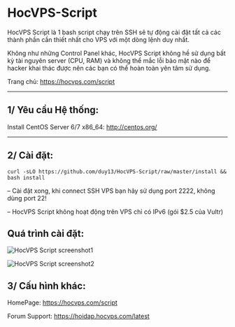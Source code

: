 HocVPS-Script
===================

HocVPS Script là 1 bash script chạy trên SSH sẽ tự động cài đặt tất cả các thành phần cần thiết nhất cho VPS với một dòng lệnh duy nhất.

Không như những Control Panel khác, HocVPS Script không hề sử dụng bất kỳ tài nguyên server (CPU, RAM) và không thể mắc lỗi bảo mật nào để hacker khai thác được nên các bạn có thể hoàn toàn yên tâm sử dụng.

Trang chủ: https://hocvps.com/script

----------

1/ Yêu cầu Hệ thống:
-------------
Install CentOS Server 6/7 x86_64: http://centos.org/

----------


2/ Cài đặt:
-------------
```
curl -sLO https://github.com/duy13/HocVPS-Script/raw/master/install && bash install

```

– Cài đặt xong, khi connect SSH VPS bạn hãy sử dụng port 2222, không dùng port 22!

– HocVPS Script không hoạt động trên VPS chỉ có IPv6 (gói $2.5 của Vultr)


Quá trình cài đặt:
-------------
![HocVPS Script screenshot1](https://lh3.googleusercontent.com/-n-NkWDZNuuM/YFRD7ZRz6zI/AAAAAAAAC2Y/S00AK1upZu88D1X6TWi1Ru_MGYhoA6QhQCLcBGAsYHQ/s16000/Chuan-bi-cai-dat-HocVPS-Script-1.8.png "HocVPS Script screenshot1")

![HocVPS Script screenshot2](https://lh3.googleusercontent.com/-sSY6GT508F0/YFRD7RHPvTI/AAAAAAAAC2c/7v3Z8q6NZXAjIzzohh3oFA6qIQ7xj4sTACLcBGAsYHQ/s16000/Cai-dat-thanh-cong-v1.8.png "HocVPS Script screenshot2")


3/ Cấu hình khác:
---------------
HomePage: https://hocvps.com/script

Forum Support: https://hoidap.hocvps.com/latest
